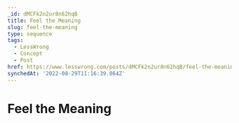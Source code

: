 ```yaml
---
_id: dMCFk2n2ur8n62hqB
title: Feel the Meaning
slug: feel-the-meaning
type: sequence
tags:
  - LessWrong
  - Concept
  - Post
href: https://www.lesswrong.com/posts/dMCFk2n2ur8n62hqB/feel-the-meaning
synchedAt: '2022-08-29T11:16:39.864Z'
---
```

# Feel the Meaning


